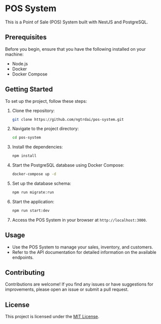 # POS System

This is a Point of Sale (POS) System built with NestJS and PostgreSQL.

## Prerequisites

Before you begin, ensure that you have the following installed on your machine:

- Node.js
- Docker
- Docker Compose

## Getting Started

To set up the project, follow these steps:

1. Clone the repository:

    ```bash
    git clone https://github.com/ngtrdai/pos-system.git
    ```

2. Navigate to the project directory:

    ```bash
    cd pos-system
    ```

3. Install the dependencies:

    ```bash
    npm install
    ```

4. Start the PostgreSQL database using Docker Compose:

    ```bash
    docker-compose up -d
    ```

5. Set up the database schema:

    ```bash
    npm run migrate:run
    ```

6. Start the application:

    ```bash
    npm run start:dev
    ```

7. Access the POS System in your browser at `http://localhost:3000`.

## Usage

- Use the POS System to manage your sales, inventory, and customers.
- Refer to the API documentation for detailed information on the available endpoints.

## Contributing

Contributions are welcome! If you find any issues or have suggestions for improvements, please open an issue or submit a pull request.

## License

This project is licensed under the [MIT License](LICENSE).